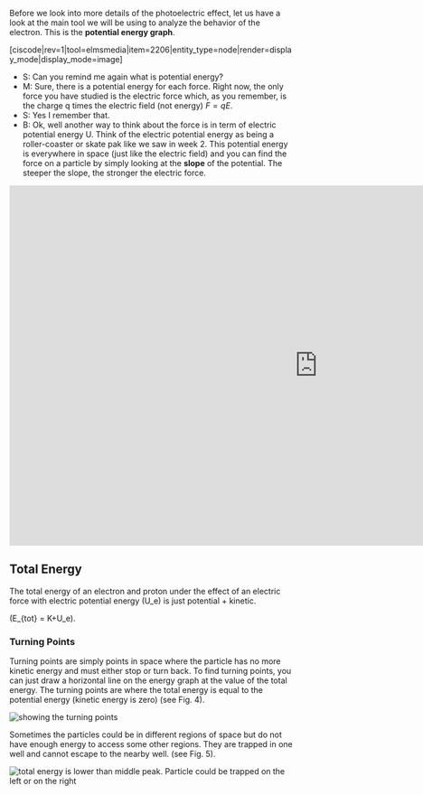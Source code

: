 Before we look into more details of the photoelectric effect, let us have a look at the main tool we will be using to analyze the behavior of the electron. This is the **potential energy graph**.

[ciscode|rev=1|tool=elmsmedia|item=2206|entity_type=node|render=display_mode|display_mode=image]

- S: Can you remind me again what is potential energy?
- M: Sure, there is a potential energy for each force. Right now, the only force you have studied is the electric force which, as you remember, is the charge q times the electric field (not energy) $F=qE$.
- S: Yes I remember that.
- B: Ok, well another way to think about the force is in term of electric potential energy U. Think of the electric potential energy as being a roller-coaster or skate pak like we saw in week 2. This potential energy is everywhere in space (just like the electric field) and you can find the force on a particle by simply looking at the **slope** of the potential. The steeper the slope, the stronger the electric force.




<iframe src="https://h5p.org/h5p/embed/86011" width="1090" height="638" frameborder="0" allowfullscreen="allowfullscreen"></iframe><script src="https://h5p.org/sites/all/modules/h5p/library/js/h5p-resizer.js" charset="UTF-8"></script>

## Total Energy

The total energy of an electron and proton under the effect of an electric force with electric potential energy \(U_e\) is just potential + kinetic.

\(E_{tot} = K+U_e\).

### Turning Points

Turning points are simply points in space where the particle has no more kinetic energy and must either stop or turn back. To find turning points, you can just draw a horizontal line on the energy graph at the value of the total energy. The turning points are where the total energy is equal to the potential energy (kinetic energy is zero) (see Fig. 4).

![showing the turning points](https://online.science.psu.edu/sites/default/files/phys010/W8photon-electron/turningpoints1.png "Fig. 4. If you draw a line of total energy on a potential energy graph, the places where the line intersect U are called turning points. At those places in space, the total enegy is equal to the potential and therefore the kinetic energy is zero. ")

Sometimes the particles could be in different regions of space but do not have enough energy to access some other regions. They are trapped in one well and cannot escape to the nearby well. (see Fig. 5).

![total energy is lower than middle peak. Particle could be trapped on the left or on the right](https://online.science.psu.edu/sites/default/files/phys010/W8photon-electron/turningpoints2.png "Fig 5: You can have multiple turning points such that some part of the ")